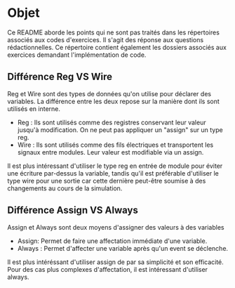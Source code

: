 # Objet

Ce README aborde les points qui ne sont pas traités dans les répertoires associés aux codes d'exercices. Il s'agit des réponse aux questions rédactionnelles.
Ce répertoire contient également les dossiers associés aux exercices demandant l'implémentation de code.

## Différence Reg VS Wire

Reg et Wire sont des types de données qu'on utilise pour déclarer des variables. La différence entre les deux repose sur la manière dont ils sont utilisés en interne.

- Reg : Ils sont utilisés comme des registres conservant leur valeur jusqu'à modification. On ne peut pas appliquer un "assign" sur un type reg.
- Wire : Ils sont utilisés comme des fils électriques et transportent les signaux entre modules. Leur valeur est modifiable via un assign.

Il est plus intéressant d'utiliser le type reg en entrée de module pour éviter une écriture par-dessus la variable, tandis qu'il est préférable d'utiliser le type wire pour une sortie car cette dernière peut-être soumise à des changements au cours de la simulation.


## Différence Assign VS Always

Assign et Always sont deux moyens d'assigner des valeurs à des variables

- Assign: Permet de faire une affectation immédiate d'une variable.
- Always : Permet d'affecter une variable après qu'un event se déclenche.

Il est plus intéréssant d'utiliser assign de par sa simplicité et son efficacité. Pour des cas plus complexes d'affectation, il est intéressant d'utiliser always.
